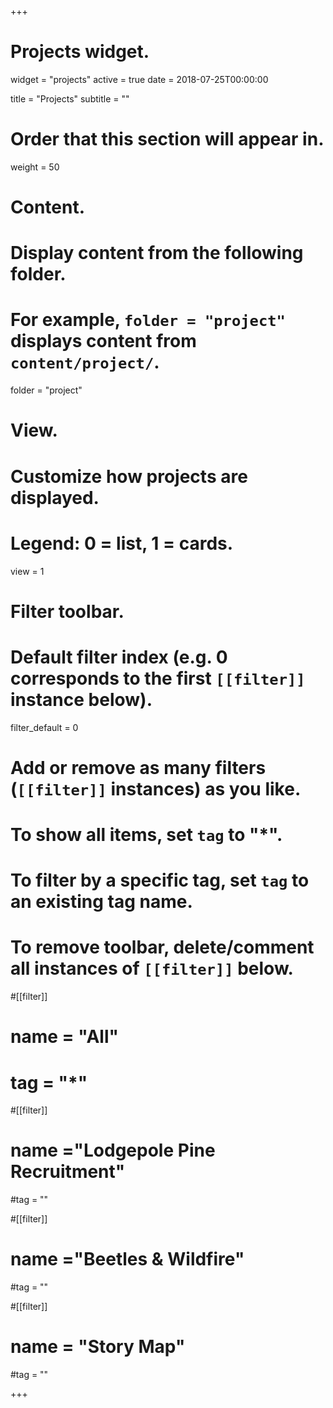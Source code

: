 +++
# Projects widget.
widget = "projects"
active = true
date = 2018-07-25T00:00:00

title = "Projects"
subtitle = ""

# Order that this section will appear in.
weight = 50

# Content.
# Display content from the following folder.
# For example, `folder = "project"` displays content from `content/project/`.
folder = "project"

# View.
# Customize how projects are displayed.
# Legend: 0 = list, 1 = cards.
view = 1

# Filter toolbar.

# Default filter index (e.g. 0 corresponds to the first `[[filter]]` instance below).
filter_default = 0

# Add or remove as many filters (`[[filter]]` instances) as you like.
# To show all items, set `tag` to "*".
# To filter by a specific tag, set `tag` to an existing tag name.
# To remove toolbar, delete/comment all instances of `[[filter]]` below.
#[[filter]]
 # name = "All"
  # tag = "*"

#[[filter]]
 # name ="Lodgepole Pine Recruitment"
  #tag = ""
  
#[[filter]]
 # name ="Beetles & Wildfire"
  #tag = ""

#[[filter]]
 # name = "Story Map"
  #tag = ""

+++

